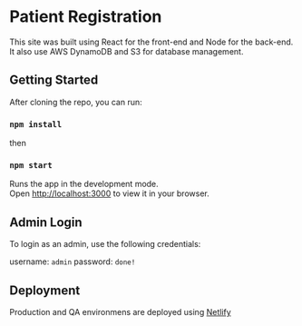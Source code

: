 # Patient Registration

This site was built using React for the front-end and Node for the back-end.  It also use AWS DynamoDB and S3 for database management.

## Getting Started

After cloning the repo, you can run:

### `npm install`

then

### `npm start`

Runs the app in the development mode.\
Open [http://localhost:3000](http://localhost:3000) to view it in your browser.

## Admin Login

To login as an admin, use the following credentials:

username: `admin`
password: `done!`

## Deployment

Production and QA environmens are deployed using [Netlify](https://www.netlify.com/)
